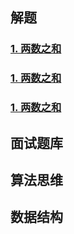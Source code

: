 ##  解题

### [1. 两数之和](/notes/解题/两数之和.md)
### [1. 两数之和](/notes/解题/两数之和.md)
### [1. 两数之和](/notes/解题/两数之和.md)

## 面试题库

## 算法思维

## 数据结构